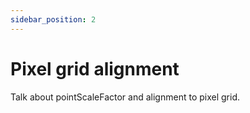 ```yaml
---
sidebar_position: 2
---
```


# Pixel grid alignment

Talk about pointScaleFactor and alignment to pixel grid.
